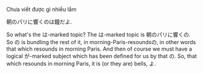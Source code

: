 Chưa viết được gì nhiều lắm

朝のパリに響くのは鐘だよ.

So what's the は-marked topic? The は-marked topic is 朝のパリに響くの. So の is bundling the rest of it, in morning-Paris-resoundsの, in other words that which resounds in morning Paris. And then of course we must have a logical が-marked subject which has been defined for us by that の. So, that which resounds in morning Paris, it is (or they are) bells, よ.